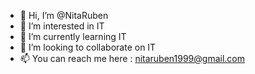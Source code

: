- 👋 Hi, I’m @NitaRuben
- 👀 I’m interested in IT
- 🌱 I’m currently learning IT
- 💞️ I’m looking to collaborate on IT
- 📫 You can reach me here : nitaruben1999@gmail.com

<!---
NitaRuben/NitaRuben is a ✨ special ✨ repository because its `README.md` (this file) appears on your GitHub profile.
You can click the Preview link to take a look at your changes.
--->
